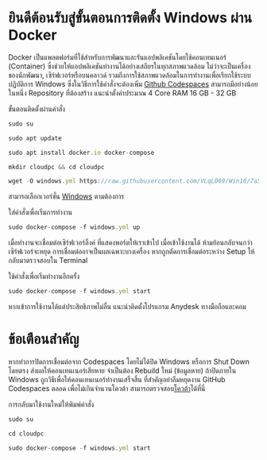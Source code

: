 # ยินดีต้อนรับสู่ขั้นตอนการติดตั้ง Windows ผ่าน Docker
Docker เป็นแพลตฟอร์มที่ใช้สำหรับการพัฒนาและรันแอปพลิเคชันโดยใช้คอนเทนเนอร์ (Container) ซึ่งช่วยให้แอปพลิเคชันทำงานได้อย่างเสถียรในทุกสภาพแวดล้อม ไม่ว่าจะเป็นเครื่องของนักพัฒนา, เซิร์ฟเวอร์หรือบนคลาวด์ รวมถึงการใช้สภาพแวดล้อมในการทำงานเพื่อเรียกใช้ระบบปฏิบัติการ Windows ซึ่งในวิธีการใช้คำสั่งจะต้องเพิ่ม [Github Codespaces](https://github.com/codespaces) สามารถมีอย่างน้อยในหนึ่ง Repository ที่ต้องสร้าง แนะนำตั้งค่าประมาณ 4 Core RAM 16 GB - 32 GB

ขั้นตอนติดตั้งผ่านคำสั่ง
```js
sudo su
```
```js
sudo apt update
```
```js
sudo apt install docker.io docker-compose
```
```js
mkdir cloudpc && cd cloudpc
```
```js
wget -O windows.yml https://raw.githubusercontent.com/VLqL069/Win10/7a57fa82a99c1cf3cfaeed17a629d0856061692e/windows.yml
```
สามารถเลือกเวอร์ชั่น [Windows](https://github.com/dockur/windows/) ตามต้องการ

ใส่คำสั่งเพื่อเริ่มการทำงาน
```js
sudo docker-compose -f windows.yml up
```
เมื่อทำงานจะเชื่อมต่อเซิร์ฟเวอร์ลิ้งค์
ที่แสดงพอร์ตให้เราเข้าไป เมื่อเข้าใช้งานได้
ห้ามย้อนกลับจนกว่าเซิร์ฟเวอร์จะหยุด
การเชื่อมต่ออาจเป็นผลเฉพาะบางเครื่อง
หากถูกตัดการเชื่อมต่อระหว่าง Setup
ให้กลับมาตรวจสอบใน Terminal

ใช้คำสั่งเพื่อเริ่มทำงานอีกครั้ง
```js
sudo docker-compose -f windows.yml start
```
หากเข้าการใช้งานได้แต่ประสิทธิภาพไม่ลื่น
แนะนำติดตั้งโปรแกรม Anydesk ทางมือถือและคอม

# ข้อเตือนสำคัญ
หากทำการปิดการเชื่อมต่อจาก Codespaces โดยไม่ได้ปิด Windows หรือการ Shut Down โดยตรง ส่งผลให้คอนเทนเนอร์เสียหาย จำเป็นต้อง Rebuild ใหม่ (ข้อมูลหาย) ถ้าปิดภายใน Windows ถูกวิธีเพื่อให้คอนเทนเนอร์ทำงานเสร็จสิ้น ที่สำคัญอย่าลืมหยุดงาน GitHub Codespaces ตลอด เพื่อไม่เกินจำนวนโควต้า สามารถตรวจสอบ[โควต้า](https://github.com/settings/billing/summary)ได้ที่นี่

การกลับมาใช้งานใหม่ให้พิมพ์คำสั่ง
```js
sudo su
```
```js
cd cloudpc
```
```js
sudo docker-compose -f windows.yml start
```
